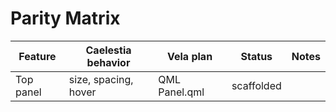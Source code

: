 # Parity Matrix
| Feature | Caelestia behavior | Vela plan | Status | Notes |
|---|---|---|---|---|
| Top panel | size, spacing, hover | QML Panel.qml | scaffolded | |
